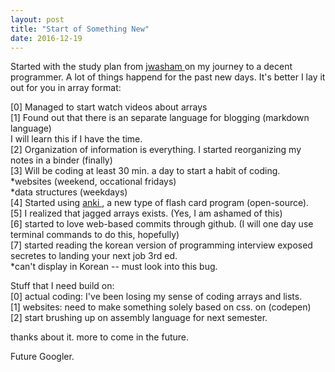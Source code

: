 ```yaml
---
layout: post
title: "Start of Something New"
date: 2016-12-19
---
```


Started with the study plan from <a href="https://github.com/jwasham/google-interview-university#did-i-get-the-job"> jwasham </a> on my journey to a decent programmer.
A lot of things happend for the past new days. 
It's better I lay it out for you in array format:

[0] Managed to start watch videos about arrays <br>
[1] Found out that there is an separate language for blogging (markdown language)<br>
    I will learn this if I have the time. <br>
[2] Organization of information is everything. I started reorganizing my notes in a binder (finally) <br>
[3] Will be coding at least 30 min. a day to start a habit of coding.<br>
    *websites (weekend, occational fridays) <br>
    *data structures (weekdays) <br>
[4] Started using <a href="http://ankisrs.net/"> anki </a>, a new type of flash card program (open-source). <br>
[5] I realized that jagged arrays exists. (Yes, I am ashamed of this) <br>
[6] started to love web-based commits through github. (I will one day use terminal commands to do this, hopefully) <br>
[7] started reading the korean version of programming interview exposed secretes to landing your next job 3rd ed. <br>
     *can't display in Korean -- must look into this bug. <br>

Stuff that I need build on: <br>
[0] actual coding: I've been losing my sense of coding arrays and lists. <br>
[1] websites: need to make something solely based on css. on (codepen) <br>
[2] start brushing up on assembly language for next semester. <br>

thanks about it. more to come in the future. <br>

Future Googler.
